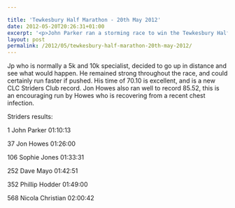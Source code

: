 ```yaml
---

title: 'Tewkesbury Half Marathon - 20th May 2012'
date: 2012-05-20T20:26:31+01:00
excerpt: '<p>John Parker ran a storming race to win the Tewkesbury Half Marathon on Sunday 20th May. </p>'
layout: post
permalink: /2012/05/tewkesbury-half-marathon-20th-may-2012/
---
```

Jp who is normally a 5k and 10k specialist, decided to go up in distance and see what would happen. He remained strong throughout the race, and could certainly run faster if pushed. His time of 70.10 is excellent, and is a new CLC Striders Club record. Jon Howes also ran well to record 85.52, this is an encouraging run by Howes who is recovering from a recent chest infection.

Striders results:

1 John Parker 01:10:13

37 Jon Howes 01:26:00

106 Sophie Jones 01:33:31

252 Dave Mayo 01:42:51

352 Phillip Hodder 01:49:00

568 Nicola Christian 02:00:42